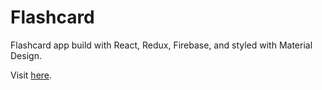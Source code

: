 # Flashcard

Flashcard app build with React, Redux, Firebase, and styled with Material Design.

Visit [here](https://react-flashcard.herokuapp.com/).
